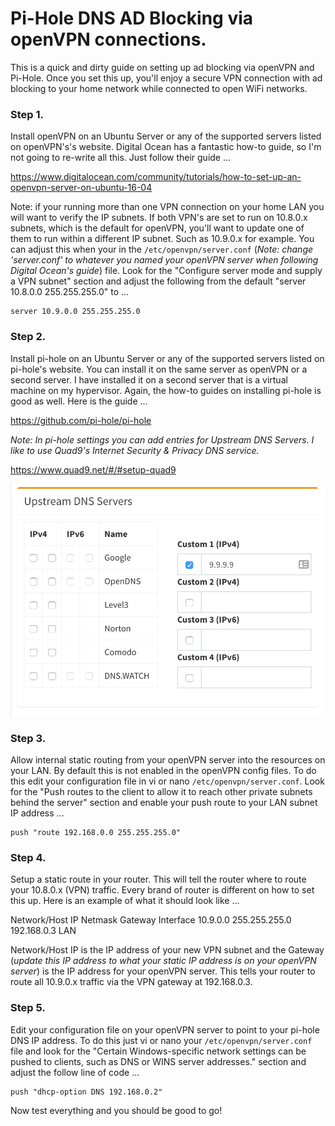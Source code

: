 # Pi-Hole DNS AD Blocking via openVPN connections.

This is a quick and dirty guide on setting up ad blocking via openVPN and Pi-Hole. Once you set this up, you'll enjoy a secure VPN connection with ad blocking to your home network while connected to open WiFi networks.

### Step 1. 
Install openVPN on an Ubuntu Server or any of the supported servers listed on openVPN's's website. Digital Ocean has a fantastic how-to guide, so I'm not going to re-write all this. Just follow their guide ...

https://www.digitalocean.com/community/tutorials/how-to-set-up-an-openvpn-server-on-ubuntu-16-04

Note: if your running more than one VPN connection on your home LAN you will want to verify the IP subnets. If both VPN's are set to run on 10.8.0.x subnets, which is the default for openVPN, you'll want to update one of them to run within a different IP subnet. Such as 10.9.0.x for example. You can adjust this when your in the `/etc/openvpn/server.conf` (*Note: change 'server.conf' to whatever you named your openVPN server when following Digital Ocean's guide*) file. Look for the "Configure server mode and supply a VPN subnet" section and adjust the following from the default "server 10.8.0.0 255.255.255.0" to ...

```
server 10.9.0.0 255.255.255.0
```

### Step 2. 
Install pi-hole on an Ubuntu Server or any of the supported servers listed on pi-hole's website. You can install it on the same server as openVPN or a second server. I have installed it on a second server that is a virtual machine on my hypervisor. Again, the how-to guides on installing pi-hole is good as well. Here is the guide ...

https://github.com/pi-hole/pi-hole

*Note: In pi-hole settings you can add entries for Upstream DNS Servers. I like to use Quad9's Internet Security & Privacy DNS service.*

https://www.quad9.net/#/#setup-quad9

![alt text](screenshots/pi-hole_DNS.png "pi-hole_DNS View")

### Step 3. 
Allow internal static routing from your openVPN server into the resources on your LAN. By default this is not enabled in the openVPN config files. To do this edit your configuration file in vi or nano `/etc/openvpn/server.conf`. Look for the "Push routes to the client to allow it to reach other private subnets behind the server" section and enable your push route to your LAN subnet IP address ...

```
push "route 192.168.0.0 255.255.255.0"
```

### Step 4. 
Setup a static route in your router. This will tell the router where to route your 10.8.0.x (VPN) traffic. Every brand of router is different on how to set this up. Here is an example of what it should look like ...

Network/Host IP     Netmask           Gateway         Interface
10.9.0.0            255.255.255.0     192.168.0.3     LAN

Network/Host IP is the IP address of your new VPN subnet and the Gateway (*update this IP address to what your static IP address is on your openVPN server*) is the IP address for your openVPN server. This tells your router to route all 10.9.0.x traffic via the VPN gateway at 192.168.0.3.

### Step 5. 
Edit your configuration file on your openVPN server to point to your pi-hole DNS IP address. To do this just vi or nano your `/etc/openvpn/server.conf` file and look for the "Certain Windows-specific network settings can be pushed to clients, such as DNS or WINS server addresses." section and adjust the follow line of code ...

```
push "dhcp-option DNS 192.168.0.2"
```

Now test everything and you should be good to go!
